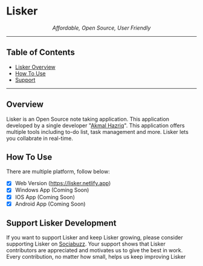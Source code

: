 # Lisker

<p align="center">
    <i>Affordable, Open Source, User Friendly</i>
</p>
<hr>

## Table of Contents
* [Lisker Overview](#overview)
* [How To Use](#how-to-use)
* [Support](#support-lisker-development)

<hr>

## Overview
Lisker is an Open Source note taking application. This application developed by a single developer "<a href="https://instagram.com/ahazriq7872" about="blank">Akmal Hazriq</a>". This application offers multiple tools including to-do list, task management and more. Lisker lets you collabrate in real-time.

## How To Use
There are multiple platform, follow below:
- [x] Web Version (https://lisker.netlify.app)
- [x] Windows App (Coming Soon)
- [x] IOS App (Coming Soon)
- [x] Android App (Coming Soon)

## Support Lisker Development
If you want to support Lisker and keep Lisker growing, please consider supporting Lisker on [Sociabuzz](https://sociabuzz.com/akmalhazriq/tribe). Your support shows that Lisker contributors are appreciated and motivates us to give the best in work. Every contribution, no matter how small, helps us keep improving Lisker